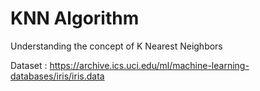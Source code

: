 # KNN Algorithm
Understanding the concept of K Nearest Neighbors

Dataset : https://archive.ics.uci.edu/ml/machine-learning-databases/iris/iris.data
